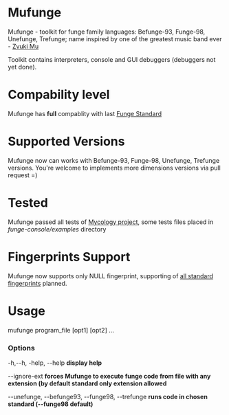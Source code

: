 # Mufunge

Mufunge - toolkit for funge family languages: Befunge-93, Funge-98, Unefunge, Trefunge; name inspired by one of the greatest music band ever - [Zvuki Mu](https://www.youtube.com/watch?v=t_0aXsWPltk)  

Toolkit contains interpreters, console and GUI debuggers (debuggers not yet done).

# Compability level

Mufunge has **full** compablity with last [Funge Standard](https://catseye.tc/view/funge-98/doc/funge98.markdown)  

# Supported Versions

Mufunge now can works with Befunge-93, Funge-98, Unefunge, Trefunge versions. You're welcome to implements more dimensions versions via pull request =)

# Tested

Mufunge passed all tests of [Mycology project](https://github.com/Deewiant/Mycology), some tests files placed in *funge-console/examples* directory

# Fingerprints Support

Mufunge now supports only NULL fingerprint, supporting of [all standard fingerprints](http://rcfunge98.com/rcsfingers.html) planned.


# Usage

mufunge program_file [opt1] [opt2] ...
### Options
-h,--h, -help, --help  **display help**

--ignore-ext  **forces Mufunge to execute funge code from file with any extension (by default standard only extension allowed**

--unefunge, --befunge93, --funge98, --trefunge  **runs code in chosen standard (--funge98 default)**

